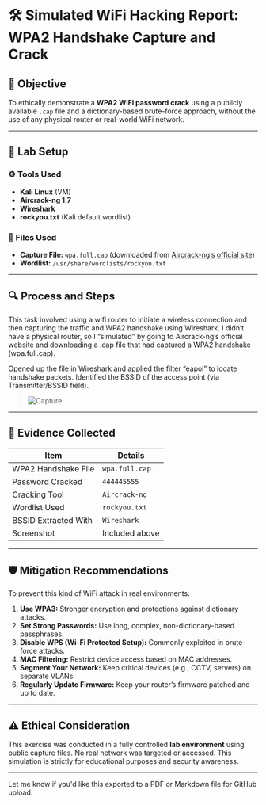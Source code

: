 # 🛠️ Simulated WiFi Hacking Report: WPA2 Handshake Capture and Crack

## 📌 Objective

To ethically demonstrate a **WPA2 WiFi password crack** using a publicly available `.cap` file and a dictionary-based brute-force approach, without the use of any physical router or real-world WiFi network.

---

## 🧪 Lab Setup

### ⚙️ Tools Used

* **Kali Linux** (VM)
* **Aircrack-ng 1.7**
* **Wireshark**
* **rockyou.txt** (Kali default wordlist)

### 🧾 Files Used

* **Capture File:** `wpa.full.cap` (downloaded from [Aircrack-ng’s official site](https://www.aircrack-ng.org/doku.php?id=wpa_capture))
* **Wordlist:** `/usr/share/wordlists/rockyou.txt`

---

## 🔍 Process and Steps

This task involved using a wifi router to initiate a wireless connection and then capturing the traffic and WPA2 handshake using Wireshark. I didn’t have a physical router, so I “simulated” by going to Aircrack-ng’s official website and downloading a .cap file that had captured a WPA2 handshake (wpa.full.cap).

Opened up the file in Wireshark and applied the filter “eapol” to locate handshake packets. Identified the BSSID of the access point (via Transmitter/BSSID field).

> ![Capture](/images/capture.png)

---

## 📸 Evidence Collected

| Item                 | Details        |
| -------------------- | -------------- |
| WPA2 Handshake File  | `wpa.full.cap` |
| Password Cracked     | `444445555`    |
| Cracking Tool        | `Aircrack-ng`  |
| Wordlist Used        | `rockyou.txt`  |
| BSSID Extracted With | `Wireshark`    |
| Screenshot           | Included above |

---

## 🛡️ Mitigation Recommendations

To prevent this kind of WiFi attack in real environments:

1. **Use WPA3:** Stronger encryption and protections against dictionary attacks.
2. **Set Strong Passwords:** Use long, complex, non-dictionary-based passphrases.
3. **Disable WPS (Wi-Fi Protected Setup):** Commonly exploited in brute-force attacks.
4. **MAC Filtering:** Restrict device access based on MAC addresses.
5. **Segment Your Network:** Keep critical devices (e.g., CCTV, servers) on separate VLANs.
6. **Regularly Update Firmware:** Keep your router’s firmware patched and up to date.

---

## ⚠️ Ethical Consideration

This exercise was conducted in a fully controlled **lab environment** using public capture files. No real network was targeted or accessed. This simulation is strictly for educational purposes and security awareness.

---

Let me know if you'd like this exported to a PDF or Markdown file for GitHub upload.
